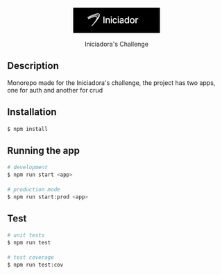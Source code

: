<p align="center">
  <a href="https://iniciador.com.br/" target="_blank"><img src=".github/images/iniciadora.PNG" width="200" alt="Nest Logo" /></a>
</p>

<p align="center">Iniciadora's Challenge<p align="center">

## Description

Monorepo made for the Iniciadora's challenge, the project has two apps, one for auth and another for crud

## Installation

```bash
$ npm install
```

## Running the app

```bash
# development
$ npm run start <app>

# production mode
$ npm run start:prod <app>
```

## Test

```bash
# unit tests
$ npm run test

# test coverage
$ npm run test:cov
```
